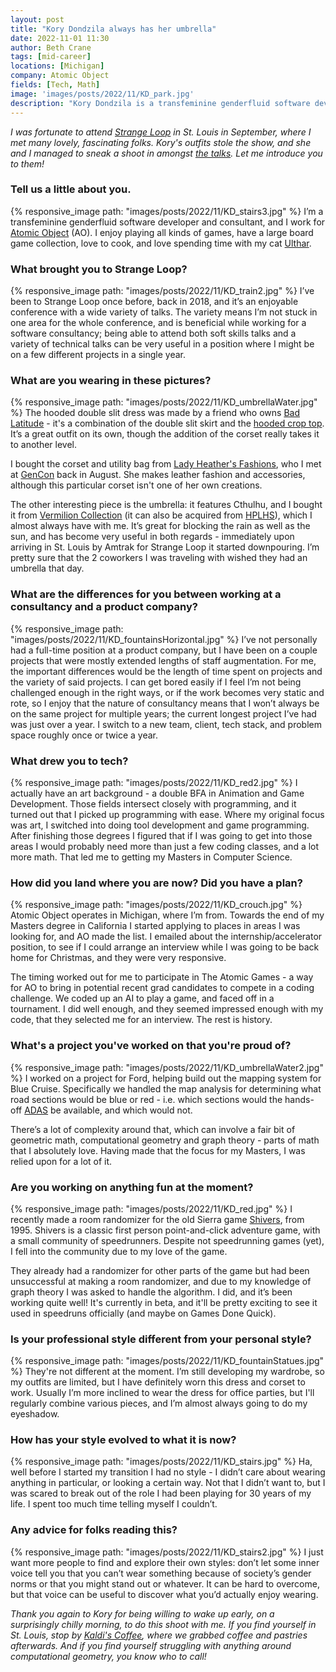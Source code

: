 ```yaml
---
layout: post
title: "Kory Dondzila always has her umbrella"
date: 2022-11-01 11:30
author: Beth Crane
tags: [mid-career]
locations: [Michigan]
company: Atomic Object
fields: [Tech, Math]
image: 'images/posts/2022/11/KD_park.jpg'
description: "Kory Dondzila is a transfeminine genderfluid software developer and consultant, with a focus on computer grapahics and computational geometry. Outside of work you can find them playing games, cooking, or building up a highly curated wardrobe, one piece at a time."
---
```


*I was fortunate to attend [Strange Loop](https://thestrangeloop.com/) in St. Louis in September, where I met many lovely, fascinating folks. Kory's outfits stole the show, and she and I managed to sneak a shoot in amongst [the talks](https://www.youtube.com/watch?v=UNMF5AS4SLg&list=PLcGKfGEEONaDO2dvGEdodnqG5cSnZ96W1). Let me introduce you to them!*

### Tell us a little about you.

{% responsive_image path: "images/posts/2022/11/KD_stairs3.jpg" %}
I’m a transfeminine genderfluid software developer and consultant, and I work for [Atomic Object](https://atomicobject.com/) (AO). I enjoy playing all kinds of games, have a large board game collection, love to cook, and love spending time with my cat [Ulthar](/images/posts/2022/11/KD_ulthar.jpg).

### What brought you to Strange Loop?

{% responsive_image path: "images/posts/2022/11/KD_train2.jpg" %}
I’ve been to Strange Loop once before, back in 2018, and it’s an enjoyable conference with a wide variety of talks. The variety means I’m not stuck in one area for the whole conference, and is beneficial while working for a software consultancy; being able to attend both soft skills talks and a variety of technical talks can be very useful in a position where I might be on a few different projects in a single year.

### What are you wearing in these pictures? 

{% responsive_image path: "images/posts/2022/11/KD_umbrellaWater.jpg" %}
The hooded double slit dress was made by a friend who owns [Bad Latitude](https://www.instagram.com/bad.latitude/) - it's a combination of the double slit skirt and the [hooded crop top](https://www.badlat.com/product/hooded-tie-crop/111). It’s a great outfit on its own, though the addition of the corset really takes it to another level.

I bought the corset and utility bag from [Lady Heather's Fashions](https://www.ladyheathers.com/), who I met at [GenCon](https://www.gencon.com/) back in August. She makes leather fashion and accessories, although this particular corset isn't one of her own creations.

The other interesting piece is the umbrella: it features Cthulhu, and I bought it from [Vermilion Collection](https://shop.vermilion.cc/) (it can also be acquired from [HPLHS](https://store.hplhs.org/collections/apparel)), which I almost always have with me. It’s great for blocking the rain as well as the sun, and has become very useful in both regards - immediately upon arriving in St. Louis by Amtrak for Strange Loop it started downpouring. I’m pretty sure that the 2 coworkers I was traveling with wished they had an umbrella that day.

### What are the differences for you between working at a consultancy and a product company?

{% responsive_image path: "images/posts/2022/11/KD_fountainsHorizontal.jpg" %}
I’ve not personally had a full-time position at a product company, but I have been on a couple projects that were mostly extended lengths of staff augmentation. For me, the important differences would be the length of time spent on projects and the variety of said projects. I can get bored easily if I feel I’m not being challenged enough in the right ways, or if the work becomes very static and rote, so I enjoy that the nature of consultancy means that I won’t always be on the same project for multiple years; the current longest project I’ve had was just over a year. I switch to a new team, client, tech stack, and problem space roughly once or twice a year.

### What drew you to tech?

{% responsive_image path: "images/posts/2022/11/KD_red2.jpg" %}
I actually have an art background - a double BFA in Animation and Game Development. Those fields intersect closely with programming, and it turned out that I picked up programming with ease. Where my original focus was art, I switched into doing tool development and game programming. After finishing those degrees I figured that if I was going to get into those areas I would probably need more than just a few coding classes, and a lot more math. That led me to getting my Masters in Computer Science.


### How did you land where you are now? Did you have a plan?

{% responsive_image path: "images/posts/2022/11/KD_crouch.jpg" %}
Atomic Object operates in Michigan, where I’m from. Towards the end of my Masters degree in California I started applying to places in areas I was looking for, and AO made the list. I emailed about the internship/accelerator position, to see if I could arrange an interview while I was going to be back home for Christmas, and they were very responsive.

The timing worked out for me to participate in The Atomic Games - a way for AO to bring in potential recent grad candidates to compete in a coding challenge. We coded up an AI to play a game, and faced off in a tournament. I did well enough, and they seemed impressed enough with my code, that they selected me for an interview. The rest is history.

### What's a project you've worked on that you're proud of?

{% responsive_image path: "images/posts/2022/11/KD_umbrellaWater2.jpg" %}
I worked on a project for Ford, helping build out the mapping system for Blue Cruise. Specifically we handled the map analysis for determining what road sections would be blue or red - i.e. which sections would the hands-off [ADAS](https://en.wikipedia.org/wiki/Advanced_driver-assistance_system) be available, and which would not.

There’s a lot of complexity around that, which can involve a fair bit of geometric math, computational geometry and graph theory - parts of math that I absolutely love. Having made that the focus for my Masters, I was relied upon for a lot of it.

### Are you working on anything fun at the moment?

{% responsive_image path: "images/posts/2022/11/KD_red.jpg" %}
I recently made a room randomizer for the old Sierra game [Shivers](https://en.wikipedia.org/wiki/Shivers_(video_game)), from 1995. Shivers is a classic first person point-and-click adventure game, with a small community of speedrunners. Despite not speedrunning games (yet), I fell into the community due to my love of the game.

They already had a randomizer for other parts of the game but had been unsuccessful at making a room randomizer, and due to my knowledge of graph theory I was asked to handle the algorithm. I did, and it’s been working quite well! It's currently in beta, and it'll be pretty exciting to see it used in speedruns officially (and maybe on Games Done Quick).

### Is your professional style different from your personal style?

{% responsive_image path: "images/posts/2022/11/KD_fountainStatues.jpg" %}
 They're not different at the moment. I’m still developing my wardrobe, so my outfits are limited, but I have definitely worn this dress and corset to work. Usually I’m more inclined to wear the dress for office parties, but I'll regularly combine various pieces, and I’m almost always going to do my eyeshadow.

### How has your style evolved to what it is now?

{% responsive_image path: "images/posts/2022/11/KD_stairs.jpg" %}
Ha, well before I started my transition I had no style - I didn’t care about wearing anything in particular, or looking a certain way. Not that I didn’t want to, but I was scared to break out of the role I had been playing for 30 years of my life. I spent too much time telling myself I couldn’t.

### Any advice for folks reading this?

{% responsive_image path: "images/posts/2022/11/KD_stairs2.jpg" %}
I just want more people to find and explore their own styles: don’t let some inner voice tell you that you can’t wear something because of society’s gender norms or that you might stand out or whatever. It can be hard to overcome, but that voice can be useful to discover what you’d actually enjoy wearing.

*Thank you again to Kory for being willing to wake up early, on a surprisingly chilly morning, to do this shoot with me. If you find yourself in St. Louis, stop by [Kaldi's Coffee](https://goo.gl/maps/Jixoq1qiz2vd1pqC8), where we grabbed coffee and pastries afterwards. And if you find yourself struggling with anything around computational geometry, you know who to call!*